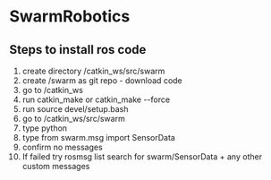 # SwarmRobotics

## Steps to install ros code
1. create directory /catkin_ws/src/swarm
2. create /swarm as git repo - download code
3. go to /catkin_ws
4. run catkin_make or catkin_make --force
5. run source devel/setup.bash
6. go to /catkin_ws/src/swarm
7. type python
8. type from swarm.msg import SensorData
9. confirm no messages
10. If failed try rosmsg list
  search for swarm/SensorData + any other custom messages
